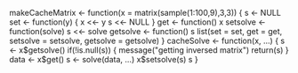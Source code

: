 makeCacheMatrix <- function(x = matrix(sample(1:100,9),3,3)) {
    s <- NULL
    set <- function(y) {
        x <<- y
        s <<- NULL
    }
    get <- function() x
    setsolve <- function(solve) s <<- solve
    getsolve <- function() s
    list(set = set, get = get,
         setsolve = setsolve,
         getsolve = getsolve)
}
cacheSolve <- function(x, ...) {
    s <- x$getsolve()
    if(!is.null(s)) {
        message("getting inversed matrix")
        return(s)
    }
    data <- x$get()
    s <- solve(data, ...)
    x$setsolve(s)
    s
}
